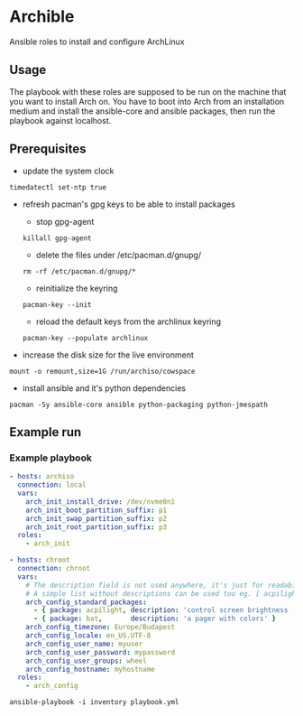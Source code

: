 # Archible

Ansible roles to install and configure ArchLinux

## Usage

The playbook with these roles are supposed to be run on the machine that you want to install Arch on.
You have to boot into Arch from an installation medium and install the ansible-core and ansible packages, then run the playbook against localhost.

## Prerequisites

* update the system clock

```shell
timedatectl set-ntp true
```

* refresh pacman's gpg keys to be able to install packages

    * stop gpg-agent

    ```shell
    killall gpg-agent
    ```

    * delete the files under /etc/pacman.d/gnupg/

    ```shell
    rm -rf /etc/pacman.d/gnupg/*
    ```

    * reinitialize the keyring

    ```shell
    pacman-key --init
    ```

    * reload the default keys from the archlinux keyring

    ```shell
    pacman-key --populate archlinux
    ```

* increase the disk size for the live environment

```shell
mount -o remount,size=1G /run/archiso/cowspace
```

* install ansible and it's python dependencies

```shell
pacman -Sy ansible-core ansible python-packaging python-jmespath
```

## Example run

### Example playbook

```yaml
- hosts: archiso
  connection: local
  vars:
    arch_init_install_drive: /dev/nvme0n1
    arch_init_boot_partition_suffix: p1
    arch_init_swap_partition_suffix: p2
    arch_init_root_partition_suffix: p3
  roles:
    - arch_init

- hosts: chroot
  connection: chroot
  vars:
    # The description field is not used anywhere, it's just for readability. 
    # A simple list without descriptions can be used too eg. [ acpilight, bat ]
    arch_config_standard_packages:
      - { package: acpilight, description: 'control screen brightness (cmd: xbacklight)' }
      - { package: bat,       description: 'a pager with colors' }
    arch_config_timezone: Europe/Budapest
    arch_config_locale: en_US.UTF-8
    arch_config_user_name: myuser
    arch_config_user_password: mypassword
    arch_config_user_groups: wheel
    arch_config_hostname: myhostname
  roles:
    - arch_config
```

```shell
ansible-playbook -i inventory playbook.yml
```
